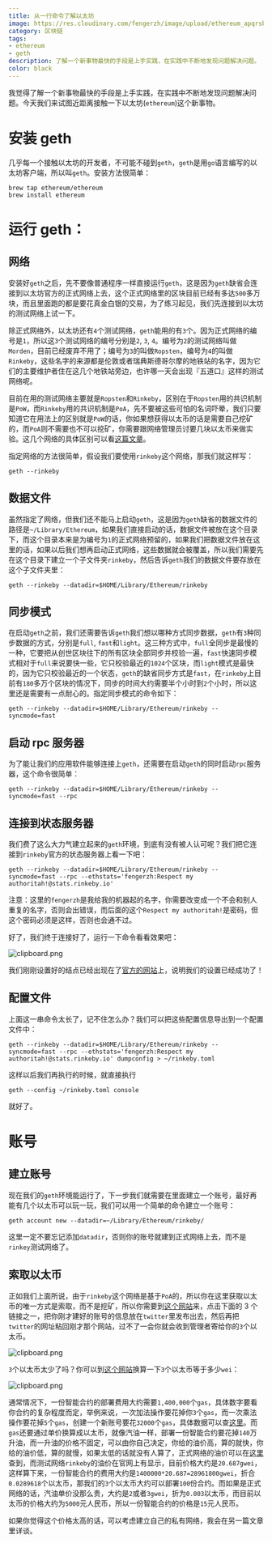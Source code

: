 ```yaml
---
title: 从一行命令了解以太坊
image: https://res.cloudinary.com/fengerzh/image/upload/ethereum_apqrsb.jpg
category: 区块链
tags:
- ethereum
- geth
description: 了解一个新事物最快的手段是上手实践，在实践中不断地发现问题解决问题。
color: black
---
```


我觉得了解一个新事物最快的手段是上手实践，在实践中不断地发现问题解决问题。今天我们来试图近距离接触一下以太坊(`ethereum`)这个新事物。

# 安装 geth

几乎每一个接触以太坊的开发者，不可能不碰到`geth`，`geth`是用`go`语言编写的以太坊客户端，所以叫`geth`。安装方法很简单：

```
brew tap ethereum/ethereum
brew install ethereum
```

# 运行 geth：

## 网络

安装好`geth`之后，先不要像普通程序一样直接运行`geth`，这是因为`geth`缺省会连接到以太坊官方的正式网络上去，这个正式网络里的区块目前已经有多达`500`多万块，而且里面跑的都是要花真金白银的交易，为了练习起见，我们先连接到以太坊的测试网络上试一下。

除正式网络外，以太坊还有`4`个测试网络，`geth`能用的有`3`个。因为正式网络的编号是`1`，所以这`3`个测试网络的编号分别是`2`, `3`, `4`。编号为`2`的测试网络叫做`Morden`，目前已经废弃不用了；编号为`3`的叫做`Ropsten`，编号为`4`的叫做`Rinkeby`，这些名字的来源都是伦敦或者瑞典斯德哥尔摩的地铁站的名字，因为它们的主要维护者住在这几个地铁站旁边，也许哪一天会出现『五道口』这样的测试网络呢。

目前在用的测试网络主要就是`Ropsten`和`Rinkeby`，区别在于`Ropsten`用的共识机制是`PoW`，而`Rinkeby`用的共识机制是`PoA`，先不要被这些可怕的名词吓晕，我们只要知道它在用法上的区别就是`PoW`的话，你如果想获得以太币的话是需要自己挖矿的，而`PoA`则不需要也不可以挖矿，你需要跟网络管理员讨要几块以太币来做实验。这几个网络的具体区别可以看[这篇文章][1]。

指定网络的方法很简单，假设我们要使用`rinkeby`这个网络，那我们就这样写：

`geth --rinkeby`

## 数据文件

虽然指定了网络，但我们还不能马上启动`geth`，这是因为`geth`缺省的数据文件的路径是`~/Library/Ethereum`，如果我们直接启动的话，数据文件被放在这个目录下，而这个目录本来是为编号为`1`的正式网络预留的，如果我们把数据文件放在这里的话，如果以后我们想再启动正式网络，这些数据就会被覆盖，所以我们需要先在这个目录下建立一个子文件夹`rinkeby`，然后告诉`geth`我们的数据文件要存放在这个子文件夹里：

`geth --rinkeby --datadir=$HOME/Library/Ethereum/rinkeby`

## 同步模式

在启动`geth`之前，我们还需要告诉`geth`我们想以哪种方式同步数据，`geth`有`3`种同步数据的方式，分别是`full`, `fast`和`light`。这三种方式中，`full`全同步是最慢的一种，它要把从创世区块往下的所有区块全部同步并校验一遍，`fast`快速同步模式相对于`full`来说要快一些，它只校验最近的`1024`个区块，而`light`模式是最快的，因为它只校验最近的一个状态，`geth`的缺省同步方式是`fast`，在`rinkeby`上目前有`180`多万个区块的情况下，同步的时间大约需要半个小时到`2`个小时，所以这里还是需要有一点耐心的。指定同步模式的命令如下：

`geth --rinkeby --datadir=$HOME/Library/Ethereum/rinkeby --syncmode=fast`

## 启动 rpc 服务器

为了能让我们的应用软件能够连接上`geth`，还需要在启动`geth`的同时启动`rpc`服务器，这个命令很简单：

`geth --rinkeby --datadir=$HOME/Library/Ethereum/rinkeby --syncmode=fast --rpc`

## 连接到状态服务器

我们费了这么大力气建立起来的`geth`环境，到底有没有被人认可呢？我们把它连接到`rinkeby`官方的状态服务器上看一下吧：

`geth --rinkeby --datadir=$HOME/Library/Ethereum/rinkeby --syncmode=fast --rpc --ethstats='fengerzh:Respect my authoritah!@stats.rinkeby.io'`

注意：这里的`fengerzh`是我给我的机器起的名字，你需要改变成一个不会和别人重复的名字，否则会出错误，而后面的这个`Respect my authoritah!`是密码，但这个密码必须是这样，否则也会通不过。

好了，我们终于连接好了，运行一下命令看看效果吧：

![clipboard.png](https://segmentfault.com/img/bV4j5j)

我们刚刚设置好的结点已经出现在了[官方的网站][2]上，说明我们的设置已经成功了！

## 配置文件

上面这一串命令太长了，记不住怎么办？我们可以把这些配置信息导出到一个配置文件中：

`geth --rinkeby --datadir=$HOME/Library/Ethereum/rinkeby --syncmode=fast --rpc --ethstats='fengerzh:Respect my authoritah!@stats.rinkeby.io' dumpconfig > ~/rinkeby.toml`

这样以后我们再执行的时候，就直接执行

`geth --config ~/rinkeby.toml console`

就好了。

# 账号

## 建立账号

现在我们的`geth`环境能运行了，下一步我们就需要在里面建立一个账号，最好再能有几个以太币可以玩一玩，我们可以用一个简单的命令建立一个账号：

`geth account new --datadir=~/Library/Ethereum/rinkeby/`

这里一定不要忘记添加`datadir`，否则你的账号就建到正式网络上去，而不是`rinkey`测试网络了。

## 索取以太币

正如我们上面所说，由于`rinkeby`这个网络是基于`PoA`的，所以你在这里获取以太币的唯一方式是索取，而不是挖矿，所以你需要到[这个网站][3]来，点击下面的 3 个链接之一，把你刚才建好的账号的信息放在`twitter`里发布出去，然后再把`twitter`的网址粘回刚才那个网站，过不了一会你就会收到管理者寄给你的`3`个以太币。

![clipboard.png](https://segmentfault.com/img/bV4kd2)

`3`个以太币太少了吗？你可以到[这个网站][4]换算一下`3`个以太币等于多少`wei`：

![clipboard.png](https://segmentfault.com/img/bV4kfp)

通常情况下，一份智能合约的部署费用大约需要`1,400,000`个`gas`，具体数字要看你合约的复杂程度而定，举例来说，一次加法操作要花掉你`3`个`gas`，而一次乘法操作要花掉`5`个`gas`，创建一个新账号要花`32000`个`gas`，具体数据可以查[这里][5]。而`gas`还要通过单价换算成以太币，就像汽油一样，部署一份智能合约要花掉`140`万升油，而一升油的价格不固定，可以由你自己决定，你给的油价高，算的就快，你给的油价低，算的就慢，如果太低的话就没有人算了，正式网络的油价可以在[这里][6]查到，而测试网络`rinkeby`的油价在官网上有显示，目前价格大约是`20.687gwei`，这样算下来，一份智能合约的费用大约是`1400000*20.687=28961800gwei`，折合`0.0289618`个以太币，那我们的`3`个以太币大约可以部署`100`份合约。而如果是正式网络的话，汽油单价没那么贵，大约是`2`或者`3gwei`，折为`0.003`以太币，而目前以太币的价格大约为`5000`元人民币，所以一份智能合约的价格是`15`元人民币。

如果你觉得这个价格太高的话，可以考虑建立自己的私有网络，我会在另一篇文章里详谈。

[1]: https://zhuanlan.zhihu.com/p/29010231
[2]: https://www.rinkeby.io/#stats
[3]: https://www.rinkeby.io/#faucet
[4]: https://converter.murkin.me/
[5]: https://docs.google.com/spreadsheets/d/1n6mRqkBz3iWcOlRem_mO09GtSKEKrAsfO7Frgx18pNU/edit#gid=0
[6]: https://ethgasstation.info/index.php
